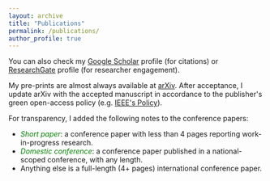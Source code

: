 ```yaml
---
layout: archive
title: "Publications"
permalink: /publications/
author_profile: true
---
```


<style type="text/css">
.bibbase_note {
    color: red;
    font-weight: bold;
}

.note {
    color: green;
    font-style: italic;
}
</style>

You can also check my [Google Scholar](https://scholar.google.com/citations?user=4yzonSsAAAAJ&hl) profile (for citations) or [ResearchGate](https://www.researchgate.net/profile/Murilo_Marinho) profile (for researcher engagement).

My pre-prints are almost always available at [arXiv](https://arxiv.org/search/cs?searchtype=author&query=Marinho%2C+M+M).
After acceptance, I update arXiv with the accepted manuscript in accordance to the publisher's green open-access policy (e.g. [IEEE's Policy](https://open.ieee.org/index.php/about-ieee-open-access/faqs/)).

For transparency, I added the following notes to the conference papers:
- <span class="note">Short paper</span>: a conference paper with less than 4 pages reporting work-in-progress research.
- <span class="note">Domestic conference</span>: a conference paper published in a national-scoped conference, with any length.
- Anything else is a full-length (4+ pages) international conference paper.

<script src="https://bibbase.org/show?bib=mmmarinho.github.io%2Ffiles%2Fmurilomarinho.bib&jsonp=1&group0=type&css=mmmarinho.github.io/_sass/_bibbase.css"></script> 
